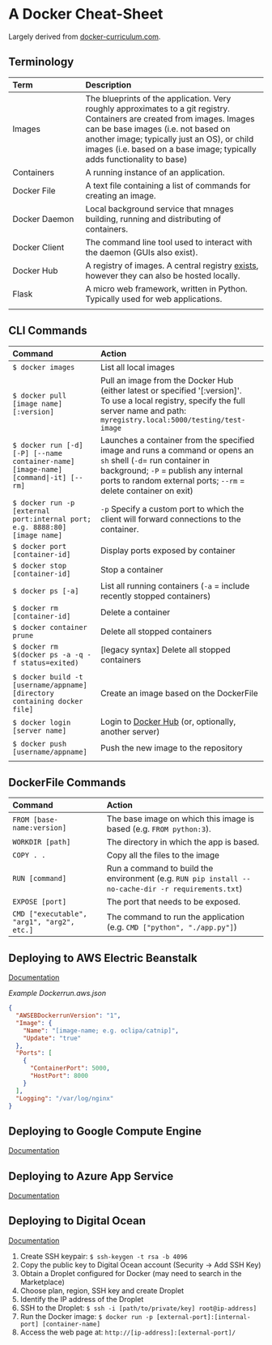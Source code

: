 # A Docker Cheat-Sheet

Largely derived from [docker-curriculum.com](https://docker-curriculum.com/).

## Terminology
| Term | Description |
| :------- | :------- |
| Images | The blueprints of the application.  Very roughly approximates to a git registry.<br/>Containers are created from images. Images can be base images (i.e. not based on another image; typically just an OS), or child images (i.e. based on a base image; typically adds functionality to base) |
| Containers | A running instance of an application. |
| Docker File | A text file containing a list of commands for creating an image. |
| Docker Daemon | Local background service that mnages building, running and distributing of containers.  |
| Docker Client | The command line tool used to interact with the daemon (GUIs also exist). |
| Docker Hub | A registry of images.  A central registry [exists](https://hub.docker.com/search?q=&type=image), however they can also be hosted locally. |
| Flask | A micro web framework, written in Python.  Typically used for web applications. |
| <img width="350"/> | <img width="400"/> |

## CLI Commands

| Command | Action |
| :------- | :------- |
| `$ docker images`| List all local images |
| `$ docker pull [image name][:version]`| Pull an image from the Docker Hub (either latest or specified '[:version]'.<br/>To use a local registry, specify the full server name and path: `myregistry.local:5000/testing/test-image` |
| `$ docker run [-d] [-P] [--name container-name] [image-name] [command\|-it] [--rm]` | Launches a container from the specified image and runs a command or opens an `sh` shell (`-d`= run container in background; `-P` = publish any internal ports to random external ports; `--rm` = delete container on exit) |
| `$ docker run -p [external port:internal port; e.g. 8888:80] [image name]` | `-p` Specify a custom port to which the client will forward connections to the container. |
| `$ docker port [container-id]` | Display ports exposed by container |
| `$ docker stop [container-id]`| Stop a container |
| `$ docker ps [-a]`| List all running containers (`-a` = include recently stopped containers) |
| `$ docker rm [container-id]`| Delete a container |
| `$ docker container prune`| Delete all stopped containers |
| `$ docker rm $(docker ps -a -q -f status=exited)`| [legacy syntax] Delete all stopped containers |
| <img width="400"/> | <img width="400"/> |
| `$ docker build -t [username/appname] [directory containing docker file]`| Create an image based on the DockerFile |
| `$ docker login [server name]`| Login to [Docker Hub](https://hub.docker.com/) (or, optionally, another server) |
| `$ docker push [username/appname]`| Push the new image to the repository |
| <img width="400"/> | <img width="400"/> |

## DockerFile Commands

| Command | Action |
| :------- | :------- |
| `FROM [base-name:version]` | The base image on which this image is based (e.g. `FROM python:3`). |
| `WORKDIR [path]` | The directory in which the app is based. |
| `COPY . .` | Copy all the files to the image |
| `RUN [command]` | Run a command to build the environment (e.g. `RUN pip install --no-cache-dir -r requirements.txt`) | 
| `EXPOSE [port]` | The port that needs to be exposed. |
| `CMD ["executable", "arg1", "arg2", etc.]` | The command to run the application (e.g. `CMD ["python", "./app.py"]`) |

## Deploying to AWS Electric Beanstalk

[Documentation](https://docs.aws.amazon.com/elasticbeanstalk/latest/dg/single-container-docker-configuration.html#create_deploy_docker_image_dockerru)

*Example Dockerrun.aws.json*

```json
{
  "AWSEBDockerrunVersion": "1",
  "Image": {
    "Name": "[image-name; e.g. oclipa/catnip]",
    "Update": "true"
  },
  "Ports": [
    {
      "ContainerPort": 5000,
      "HostPort": 8000
    }
  ],
  "Logging": "/var/log/nginx"
}
```

## Deploying to Google Compute Engine

[Documentation](https://cloud.google.com/compute/docs/containers/deploying-containers)

## Deploying to Azure App Service

[Documentation](https://docs.microsoft.com/en-us/learn/modules/deploy-run-container-app-service/)

## Deploying to Digital Ocean

[Documentation](https://stackabuse.com/deploying-a-node-js-app-to-a-digitalocean-droplet-with-docker/)

1. Create SSH keypair: `$ ssh-keygen -t rsa -b 4096`
1. Copy the public key to Digital Ocean account (Security -> Add SSH Key)
1. Obtain a Droplet configured for Docker (may need to search in the Marketplace)
1. Choose plan, region, SSH key and create Droplet
1. Identify the IP address of the Droplet
1. SSH to the Droplet: `$ ssh -i [path/to/private/key] root@ip-address]`
1. Run the Docker image: `$ docker run -p [external-port]:[internal-port] [container-name]`
1. Access the web page at: `http://[ip-address]:[external-port]/`
